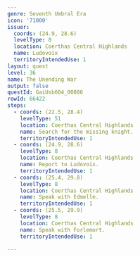 ```yaml
---
genre: Seventh Umbral Era
icon: '71000'
issuer:
  coords: (24.9, 28.6)
  levelType: 8
  location: Coerthas Central Highlands
  name: Ludovoix
  territoryIntendedUse: 1
layout: quest
level: 36
name: The Unending War
output: false
questId: GaiUsb604_00886
rowId: 66422
steps:
  - coords: (22.5, 28.4)
    levelType: 51
    location: Coerthas Central Highlands
    name: Search for the missing knight.
    territoryIntendedUse: 1
  - coords: (24.9, 28.6)
    levelType: 8
    location: Coerthas Central Highlands
    name: Report to Ludovoix.
    territoryIntendedUse: 1
  - coords: (25.4, 29.8)
    levelType: 8
    location: Coerthas Central Highlands
    name: Speak with Edmelle.
    territoryIntendedUse: 1
  - coords: (25.5, 29.9)
    levelType: 8
    location: Coerthas Central Highlands
    name: Speak with Forlemort.
    territoryIntendedUse: 1

---
```

